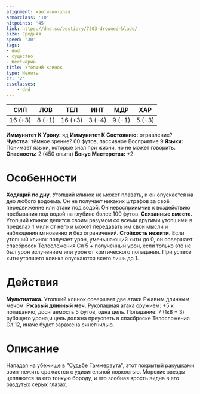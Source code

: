 ```yaml
---
alignment: хаотично-злая
armorclass: '10'
hitpoints: '45'
link: https://dnd.su/bestiary/7503-drowned-blade/
size: Средняя
speed: '30'
tags:
- dnd
- существо
- бестиарий
title: Утопший клинок
type: Нежить
cr: '2'
cssclasses:
    - dnd
---
```



| СИЛ | ЛОВ | ТЕЛ | ИНТ | МДР | ХАР |
|---|---|---|---|---|---|
| 16 (+3) | 8 (-1) | 16 (+3) | 3 (-4) | 9 (-1) | 5 (-3) |
**Иммунитет К Урону:** яд
**Иммунитет К Состоянию:** отравление?
**Чувства:** тёмное зрение? 60 футов, пассивное Восприятие 9
**Языки:** Понимает языки, которые знал при жизни, но не может говорить.
**Опасность:** 2 (450 опыта)
**Бонус Мастерства:** +2


# Особенности
**Ходящий по дну.** Утопший клинок не может плавать, и он опускается на дно любого водоема. Он не получает никаких штрафов за своё передвижение или атаки под водой. Он невосприимчив к воздействию пребывания под водой на глубине более 100 футов.
**Связанные вместе.** Утопший клинок делится своим разумом со всеми другими утопшими в пределах 1 мили от него и может передавать им свои мысли и наблюдения мгновенно и без ограничений.
**Стойкость нежити.** Если утопший клинок получает урон, уменьшающий хиты до 0, он совершает спасбросок Телосложения Сл 5 + полученный урон, если только это не был урон излучением или урон от критического попадания. При успехе хиты утопшего клинка опускаются всего лишь до 1.


# Действия
**Мультиатака.** Утопший клинок совершает две атаки Ржавым длинным мечом.
**Ржавый длинный меч.** Рукопашная атака оружием: +5 к попаданию, досягаемость 5 футов, одна цель. Попадание: 7 (1к8 + 3) рубящего урона,и цель должна преуспеть в спасброске Телосложения Сл 12, иначе будет заражена синегнилью.


# Описание
Нападая на убежище в "Судьбе Таммераута", этот покрытый ракушками воин-нежить сражается с удивительной ловкостью. Морские звезды цепляются за его тонкую бороду, и его злобная ярость видна в его раздутых серых глазах.